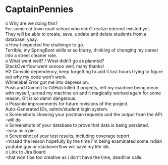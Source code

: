 # CaptainPennies

o Why are we doing this? <br>
For some old town road school who didn't realize internet existed yet. <br>
They will be able to create, save, update and delete students from a database, yaay. <br>
o How I expected the challenge to go. <br>
Terrible, my SpringBoot skills ar so blurry, thinking of changing my career into a street cleaner role. <br>
o What went well? / What didn't go as planned? <br>
StackOverflow went sooooo well, many thanks! <br>
H2 Console dependency, keep forgetting to add it lost hours trying to figure out why my code won't work. <br>
Whitelabel Error got me into depression. <br>
Push and Commit to GitHub killed 3 projects, left my machine being mean with myself, turned my machine on and it magically worked again for some reason, Git is so damn dangerous. <br>
o Possible improvements for future revisions of the project. <br>
Auto-Generated IDs, admin/student login system. <br>
o Screenshots showing your postman requests and the output from the API. <br>
-will do <br>
o Screenshots of your database to prove that data is being persisted. <br>
-easy as a pie <br>
o Screenshot of your test results, including coverage report. <br>
-missed the lesson hopefully by the time i'm being examinated some indian youtube guy or stackoverflow will save my life idk. <br>
o Link to Jira Board <br>
-that won't be too creative as i don't have the time, deadline calls. <br>
